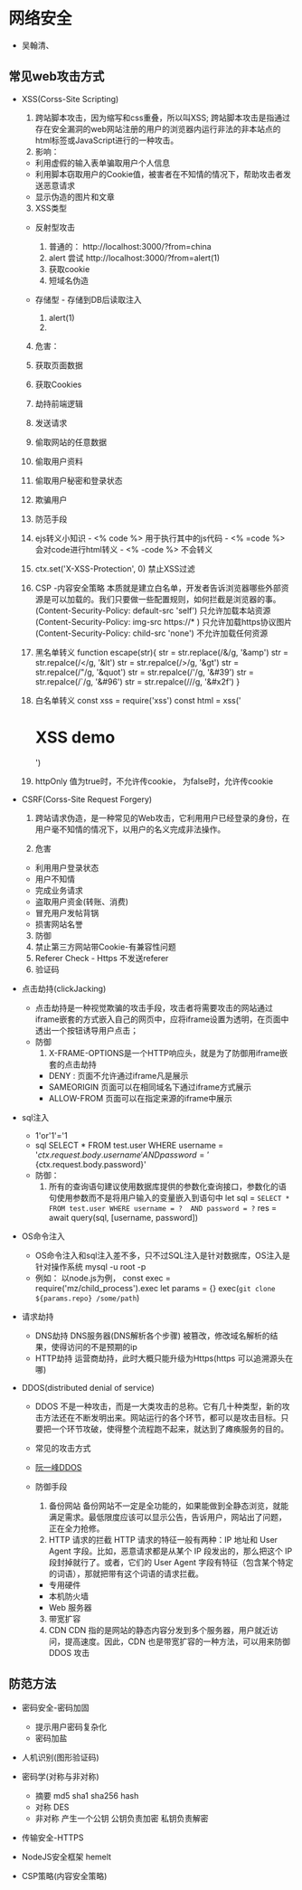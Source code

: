 # 网络安全
  - 吴翰清、 
## 常见web攻击方式
  - XSS(Corss-Site Scripting)
    1. 跨站脚本攻击，因为缩写和css重叠，所以叫XSS;
    跨站脚本攻击是指通过存在安全漏洞的web网站注册的用户的浏览器内运行非法的非本站点的html标签或JavaScript进行的一种攻击。
    2. 影响：
      - 利用虚假的输入表单骗取用户个人信息
      - 利用脚本窃取用户的Cookie值，被害者在不知情的情况下，帮助攻击者发送恶意请求
      - 显示伪造的图片和文章
    3. XSS类型
      - 反射型攻击
        1. 普通的： http://localhost:3000/?from=china
        2. alert 尝试 http://localhost:3000/?from=<srcipt>alert(1)</script>
        3. 获取cookie
        4. 短域名伪造

      - 存储型 - 存储到DB后读取注入
        1. <srcipt>alert(1)</script>
        2. <srcipt src="http:localhost:4000/hack.js"></script>
    4. 危害：
      1. 获取页面数据
      2. 获取Cookies
      3. 劫持前端逻辑
      4. 发送请求
      5. 偷取网站的任意数据
      6. 偷取用户资料
      7. 偷取用户秘密和登录状态
      8. 欺骗用户
    5. 防范手段
      1. ejs转义小知识
        - <% code %> 用于执行其中的js代码
        - <% =code %> 会对code进行html转义
        - <% -code %> 不会转义

      2. ctx.set('X-XSS-Protection', 0) 禁止XSS过滤
      3. CSP -内容安全策略  本质就是建立白名单，开发者告诉浏览器哪些外部资源是可以加载的。我们只要做一些配置规则，如何拦截是浏览器的事。
      (Content-Security-Policy: default-src 'self') 只允许加载本站资源
      (Content-Security-Policy: img-src https://* ) 只允许加载https协议图片
      (Content-Security-Policy: child-src 'none') 不允许加载任何资源
      4. 黑名单转义
      function escape(str){
        str = str.replace(/&/g, '&amp')
        str = str.repalce(/</g, '&lt')
        str = str.repalce(/>/g, '&gt')
        str = str.repalce(/"/g, '&quot')
        str = str.repalce(/'/g, '&#39')
        str = str.repalce(/`/g, '&#96')
        str = str.repalce(/\//g, '&#x2f')
      }
      5. 白名单转义
        const xss = require('xss')
        const html = xss('<h1>XSS demo</h1><script>alert(123)</script>')
      6. httpOnly
        值为true时，不允许传cookie， 为false时，允许传cookie

  - CSRF(Corss-Site Request Forgery)
    1. 跨站请求伪造，是一种常见的Web攻击，它利用用户已经登录的身份，在用户毫不知情的情况下，以用户的名义完成非法操作。

    2. 危害
      - 利用用户登录状态
      - 用户不知情
      - 完成业务请求
      - 盗取用户资金(转账、消费)
      - 冒充用户发帖背锅
      - 损害网站名誉

    3. 防御
      1. 禁止第三方网站带Cookie-有兼容性问题
      2. Referer Check - Https 不发送referer
      3. 验证码

  - 点击劫持(clickJacking)
    - 点击劫持是一种视觉欺骗的攻击手段，攻击者将需要攻击的网站通过iframe嵌套的方式嵌入自己的网页中，应将iframe设置为透明，在页面中透出一个按钮诱导用户点击；
    - 防御 
      1. X-FRAME-OPTIONS是一个HTTP响应头，就是为了防御用iframe嵌套的点击劫持
        - DENY : 页面不允许通过iframe凡是展示
        - SAMEORIGIN 页面可以在相同域名下通过iframe方式展示
        - ALLOW-FROM 页面可以在指定来源的iframe中展示

  - sql注入
    - 1'or'1'='1
    - sql
      SELECT *
      FROM test.user
      WHERE username = '${ctx.request.body.username}' 
      AND password = '${ctx.request.body.password}'
    - 防御：
      1. 所有的查询语句建议使用数据库提供的参数化查询接口，参数化的语句使用参数而不是将用户输入的变量嵌入到语句中
      let sql = `SELECT *
      FROM test.user
      WHERE username = ? 
      AND password = ?`
      res = await query(sql, [username, password])

  - OS命令注入
    - OS命令注入和sql注入差不多，只不过SQL注入是针对数据库，OS注入是针对操作系统 mysql -u root -p
    - 例如： 以node.js为例，
      const exec = require('mz/child_process').exec
      let params = {<!-- 用户输入的参数 -->}
      exec(`git clone ${params.repo} /some/path`)

  - 请求劫持
    - DNS劫持
      DNS服务器(DNS解析各个步骤) 被篡改，修改域名解析的结果，使得访问的不是预期的ip
    - HTTP劫持
      运营商劫持，此时大概只能升级为Https(https 可以追溯源头在哪)

  - DDOS(distributed denial of service)
    - DDOS 不是一种攻击，而是一大类攻击的总称。它有几十种类型，新的攻击方法还在不断发明出来。网站运行的各个环节，都可以是攻击目标。只要把一个环节攻破，使得整个流程跑不起来，就达到了瘫痪服务的目的。
    - 常见的攻击方式<!-- 见 DDOS攻击.png -->

    - [阮一峰DDOS](http://www.ruanyifeng.com/blog/2018/06/ddos.html)

    - 防御手段
      1. 备份网站
        备份网站不一定是全功能的，如果能做到全静态浏览，就能满足需求。最低限度应该可以显示公告，告诉用户，网站出了问题，正在全力抢修。
      2. HTTP 请求的拦截
        HTTP 请求的特征一般有两种：IP 地址和 User Agent 字段。比如，恶意请求都是从某个 IP 段发出的，那么把这个 IP 段封掉就行了。或者，它们的 User Agent 字段有特征（包含某个特定的词语），那就把带有这个词语的请求拦截。
        - 专用硬件
        - 本机防火墙
        - Web 服务器
      3. 带宽扩容
      4. CDN
        CDN 指的是网站的静态内容分发到多个服务器，用户就近访问，提高速度。因此，CDN 也是带宽扩容的一种方法，可以用来防御 DDOS 攻击


## 防范方法
  - 密码安全-密码加固
    - 提示用户密码复杂化
    - 密码加盐

  - 人机识别(图形验证码)

  - 密码学(对称与非对称)
    <!-- http + ssl = https -->
    - 摘要 md5 sha1 sha256 hash
    - 对称
      DES
    - 非对称 
      产生一个公钥
      公钥负责加密
      私钥负责解密

  - 传输安全-HTTPS

  - NodeJS安全框架 hemelt
  - CSP策略(内容安全策略)